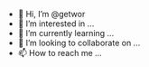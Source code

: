 - 👋 Hi, I’m @getwor
- 👀 I’m interested in ...
- 🌱 I’m currently learning ...
- 💞️ I’m looking to collaborate on ...
- 📫 How to reach me ...

<!---
getwor/getwor is a ✨ special ✨ repository because its `README.md` (this file) appears on your GitHub profile.
You can click the Preview link to take a look at your changes.
--->
